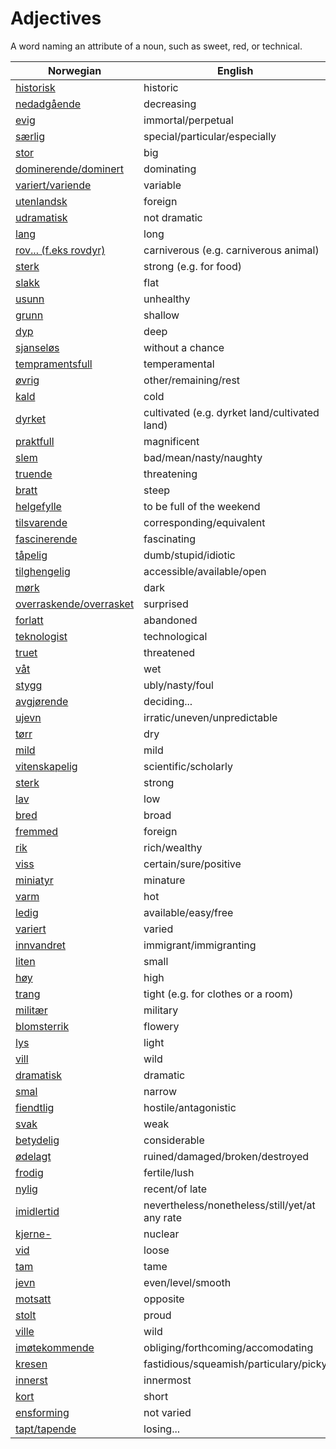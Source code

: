 # Adjectives

A word naming an attribute of a noun, such as sweet, red, or technical.

| Norwegian | English |
| --- | --- |
| [historisk](https://www.ordnett.no/search?language=no&phrase=historisk) | historic |
| [nedadgående](https://www.ordnett.no/search?language=no&phrase=nedadgående) | decreasing |
| [evig](https://www.ordnett.no/search?language=no&phrase=evig) | immortal/perpetual |
| [særlig](https://www.ordnett.no/search?language=no&phrase=særlig) | special/particular/especially |
| [stor](https://www.ordnett.no/search?language=no&phrase=stor) | big |
| [dominerende/dominert](https://www.ordnett.no/search?language=no&phrase=dominerende/dominert) | dominating |
| [variert/variende](https://www.ordnett.no/search?language=no&phrase=variert/variende) | variable |
| [utenlandsk](https://www.ordnett.no/search?language=no&phrase=utenlandsk) | foreign |
| [udramatisk](https://www.ordnett.no/search?language=no&phrase=udramatisk) | not dramatic |
| [lang](https://www.ordnett.no/search?language=no&phrase=lang) | long |
| [rov... (f.eks rovdyr)](https://www.ordnett.no/search?language=no&phrase=rov...%20(f.eks%20rovdyr)) | carniverous (e.g. carniverous animal) |
| [sterk](https://www.ordnett.no/search?language=no&phrase=sterk) | strong (e.g. for food) |
| [slakk](https://www.ordnett.no/search?language=no&phrase=slakk) | flat |
| [usunn](https://www.ordnett.no/search?language=no&phrase=usunn) | unhealthy |
| [grunn](https://www.ordnett.no/search?language=no&phrase=grunn) | shallow |
| [dyp](https://www.ordnett.no/search?language=no&phrase=dyp) | deep |
| [sjanseløs](https://www.ordnett.no/search?language=no&phrase=sjanseløs) | without a chance |
| [tempramentsfull](https://www.ordnett.no/search?language=no&phrase=tempramentsfull) | temperamental |
| [øvrig](https://www.ordnett.no/search?language=no&phrase=øvrig) | other/remaining/rest |
| [kald](https://www.ordnett.no/search?language=no&phrase=kald) | cold |
| [dyrket](https://www.ordnett.no/search?language=no&phrase=dyrket) | cultivated (e.g. dyrket land/cultivated land) |
| [praktfull](https://www.ordnett.no/search?language=no&phrase=praktfull) | magnificent |
| [slem](https://www.ordnett.no/search?language=no&phrase=slem) | bad/mean/nasty/naughty |
| [truende](https://www.ordnett.no/search?language=no&phrase=truende) | threatening |
| [bratt](https://www.ordnett.no/search?language=no&phrase=bratt) | steep |
| [helgefylle](https://www.ordnett.no/search?language=no&phrase=helgefylle) | to be full of the weekend |
| [tilsvarende](https://www.ordnett.no/search?language=no&phrase=tilsvarende) | corresponding/equivalent |
| [fascinerende](https://www.ordnett.no/search?language=no&phrase=fascinerende) | fascinating |
| [tåpelig](https://www.ordnett.no/search?language=no&phrase=tåpelig) | dumb/stupid/idiotic |
| [tilghengelig](https://www.ordnett.no/search?language=no&phrase=tilghengelig) | accessible/available/open |
| [mørk](https://www.ordnett.no/search?language=no&phrase=mørk) | dark |
| [overraskende/overrasket](https://www.ordnett.no/search?language=no&phrase=overraskende/overrasket) | surprised |
| [forlatt](https://www.ordnett.no/search?language=no&phrase=forlatt) | abandoned |
| [teknologist](https://www.ordnett.no/search?language=no&phrase=teknologist) | technological |
| [truet](https://www.ordnett.no/search?language=no&phrase=truet) | threatened |
| [våt](https://www.ordnett.no/search?language=no&phrase=våt) | wet |
| [stygg](https://www.ordnett.no/search?language=no&phrase=stygg) | ubly/nasty/foul |
| [avgjørende](https://www.ordnett.no/search?language=no&phrase=avgjørende) | deciding... |
| [ujevn](https://www.ordnett.no/search?language=no&phrase=ujevn) | irratic/uneven/unpredictable |
| [tørr](https://www.ordnett.no/search?language=no&phrase=tørr) | dry |
| [mild](https://www.ordnett.no/search?language=no&phrase=mild) | mild |
| [vitenskapelig](https://www.ordnett.no/search?language=no&phrase=vitenskapelig) | scientific/scholarly |
| [sterk](https://www.ordnett.no/search?language=no&phrase=sterk) | strong |
| [lav](https://www.ordnett.no/search?language=no&phrase=lav) | low |
| [bred](https://www.ordnett.no/search?language=no&phrase=bred) | broad |
| [fremmed](https://www.ordnett.no/search?language=no&phrase=fremmed) | foreign |
| [rik](https://www.ordnett.no/search?language=no&phrase=rik) | rich/wealthy |
| [viss](https://www.ordnett.no/search?language=no&phrase=viss) | certain/sure/positive |
| [miniatyr](https://www.ordnett.no/search?language=no&phrase=miniatyr) | minature |
| [varm](https://www.ordnett.no/search?language=no&phrase=varm) | hot |
| [ledig](https://www.ordnett.no/search?language=no&phrase=ledig) | available/easy/free |
| [variert](https://www.ordnett.no/search?language=no&phrase=variert) | varied |
| [innvandret](https://www.ordnett.no/search?language=no&phrase=innvandret) | immigrant/immigranting |
| [liten](https://www.ordnett.no/search?language=no&phrase=liten) | small |
| [høy](https://www.ordnett.no/search?language=no&phrase=høy) | high |
| [trang](https://www.ordnett.no/search?language=no&phrase=trang) | tight (e.g. for clothes or a room) |
| [militær](https://www.ordnett.no/search?language=no&phrase=militær) | military |
| [blomsterrik](https://www.ordnett.no/search?language=no&phrase=blomsterrik) | flowery |
| [lys](https://www.ordnett.no/search?language=no&phrase=lys) | light |
| [vill](https://www.ordnett.no/search?language=no&phrase=vill) | wild |
| [dramatisk](https://www.ordnett.no/search?language=no&phrase=dramatisk) | dramatic |
| [smal](https://www.ordnett.no/search?language=no&phrase=smal) | narrow |
| [fiendtlig](https://www.ordnett.no/search?language=no&phrase=fiendtlig) | hostile/antagonistic |
| [svak](https://www.ordnett.no/search?language=no&phrase=svak) | weak |
| [betydelig](https://www.ordnett.no/search?language=no&phrase=betydelig) | considerable |
| [ødelagt](https://www.ordnett.no/search?language=no&phrase=ødelagt) | ruined/damaged/broken/destroyed |
| [frodig](https://www.ordnett.no/search?language=no&phrase=frodig) | fertile/lush |
| [nylig](https://www.ordnett.no/search?language=no&phrase=nylig) | recent/of late |
| [imidlertid](https://www.ordnett.no/search?language=no&phrase=imidlertid) | nevertheless/nonetheless/still/yet/at any rate |
| [kjerne-](https://www.ordnett.no/search?language=no&phrase=kjerne-) | nuclear |
| [vid](https://www.ordnett.no/search?language=no&phrase=vid) | loose |
| [tam](https://www.ordnett.no/search?language=no&phrase=tam) | tame |
| [jevn](https://www.ordnett.no/search?language=no&phrase=jevn) | even/level/smooth |
| [motsatt](https://www.ordnett.no/search?language=no&phrase=motsatt) | opposite |
| [stolt](https://www.ordnett.no/search?language=no&phrase=stolt) | proud |
| [ville](https://www.ordnett.no/search?language=no&phrase=ville) | wild |
| [imøtekommende](https://www.ordnett.no/search?language=no&phrase=imøtekommende) | obliging/forthcoming/accomodating |
| [kresen](https://www.ordnett.no/search?language=no&phrase=kresen) | fastidious/squeamish/particulary/picky |
| [innerst](https://www.ordnett.no/search?language=no&phrase=innerst) | innermost |
| [kort](https://www.ordnett.no/search?language=no&phrase=kort) | short |
| [ensforming](https://www.ordnett.no/search?language=no&phrase=ensforming) | not varied |
| [tapt/tapende](https://www.ordnett.no/search?language=no&phrase=tapt/tapende) | losing... |

